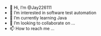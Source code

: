 - 👋 Hi, I’m @Jay226111
- 👀 I’m interested in software test automation
- 🌱 I’m currently learning Java
- 💞️ I’m looking to collaborate on ...
- 📫 How to reach me ...

<!---
Jay226111/Jay226111 is a ✨ special ✨ repository because its `README.md` (this file) appears on your GitHub profile.
You can click the Preview link to take a look at your changes.
--->
